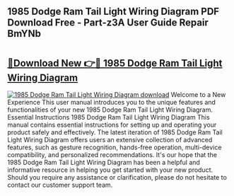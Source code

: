 ## 1985 Dodge Ram Tail Light Wiring Diagram PDF Download Free - Part-z3A User Guide Repair BmYNb

# <h2><a href="http://dfk7vt.blite.top/?on=1985+Dodge+Ram+Tail+Light+Wiring+Diagram">🔗Download New 👉🔴 1985 Dodge Ram Tail Light Wiring Diagram</a></h2>

[![1985 Dodge Ram Tail Light Wiring Diagram download](https://i.imgur.com/lujVjoI.png)](http://dfk7vt.blite.top/?on=1985+Dodge+Ram+Tail+Light+Wiring+Diagram)
Welcome to a New Experience This user manual introduces you to the unique features and functionalities of your new 1985 Dodge Ram Tail Light Wiring Diagram. Essential Instructions 1985 Dodge Ram Tail Light Wiring Diagram This manual contains essential instructions for setting up and operating your product safely and effectively. The latest iteration of 1985 Dodge Ram Tail Light Wiring Diagram offers users an extensive collection of advanced features, such as gesture recognition, hands-free operation, multi-device compatibility, and personalized recommendations. It's our hope that the 1985 Dodge Ram Tail Light Wiring Diagram has been a helpful and informative resource in helping you get started with your new product. Should you require any assistance or clarification, please do not hesitate to contact our customer support team.
